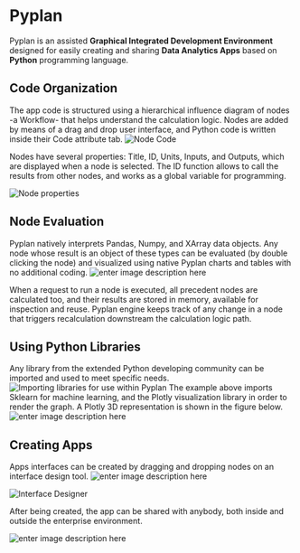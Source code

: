 # **Pyplan**
Pyplan is an assisted  **Graphical Integrated Development Environment** designed for easily creating and sharing **Data Analytics Apps** based on  **Python** programming language.

## **Code Organization**
The app code is structured using a hierarchical influence diagram of nodes -a Workflow- that helps understand the calculation logic. Nodes are added by means of a drag and drop user interface, and Python code is written inside their Code attribute tab. 
![Node Code](http://img.pyplan.org/index_node_code.png)

Nodes have several properties: Title, ID, Units, Inputs, and Outputs, which are displayed when a node is selected. The ID function allows to call the results from other nodes, and works as a global variable for programming.

![Node properties](http://img.pyplan.org/index_node_properties1.png)


## **Node Evaluation**
Pyplan natively interprets Pandas, Numpy, and XArray data objects. Any node whose result is an object of these types can be evaluated (by double clicking the node) and visualized using native Pyplan charts and tables with no additional coding.
![enter image description here](http://img.pyplan.org/Hom_nodeeval.png)

When a request to run a node is executed, all precedent nodes are calculated too, and their results are stored in memory, available for inspection and reuse. Pyplan engine keeps track of any change in a node that triggers recalculation downstream the calculation logic path.

## **Using Python Libraries**
Any library from the extended Python developing community can be imported and used to meet specific needs.
![Importing libraries for use within Pyplan](http://img.pyplan.org/index_import_lib.png)
The example above imports Sklearn for machine learning, and the Plotly visualization library in order to render the graph. A Plotly 3D representation is shown in the figure below.
![enter image description here](http://img.pyplan.org/index_plotly_graph.png)

## **Creating Apps**
Apps interfaces can be created by dragging and dropping nodes on an interface design tool.
![enter image description here](http://img.pyplan.org/Hom_creatif.png)

![Interface Designer](http://img.pyplan.org/Hom_interface.png)

After being created, the app can be shared with anybody, both inside and outside the enterprise environment.

![enter image description here](http://img.pyplan.org/index_share_app_ext.png)





<!--stackedit_data:
eyJoaXN0b3J5IjpbLTcyNDUwMTkyMywyMTQ0MzQ3OTg0LC02Mz
kyMzIwNjYsLTM2MzQ1NjIzMSw2NjE5Mjk2MjAsLTExNDI2MzY1
ODcsLTUxMzgyNTEwMywtMTk5NzQzNTA4MywtMjAzNTMzOTk0Mi
wtNjA3MTExMjk3LC0xOTAzNzk5MDc5LC0xMTUxMDA0OTgyLC0x
NjQ0MzU2MTU3LDE3Njg5NTE0NywxOTU3NzAwNTQ0LC00NzQ3Mj
QxMTEsMTM3MDQ3MzUxMywyMDMyMjc2MTAxLDExMjQ4MjM0NjYs
NDEyMDgxMjIwXX0=
-->